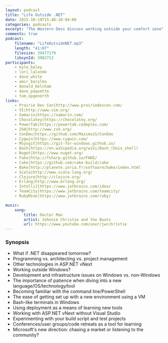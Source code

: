 ```yaml
---
layout: podcast
title: "Life Outside .NET"
date: 2015-10-19T15:48:10-04:00
categories: podcasts
excerpt: "The Western Devs discuss working outside your comfort zone"
comments: true
podcast: 
    filename: "LifeOutsideNET.mp3"
    length: "41:07"
    filesize: 39477170
    libsynId: 3982713
participants: 
    - kyle_baley
    - lori_lalonde
    - dave_white
    - amir_barylko
    - donald_belcham
    - dave_paquette
    - tom_opgenorth
links:
    - Prairie Dev Con|http://www.prairiedevcon.com/
    - VI|http://www.vim.org/
    - Xamarin|https://xamarin.com/
    - Chocolatey|https://chocolatey.org/
    - PowerTab|https://powertab.codeplex.com/
    - ZSH|http://www.zsh.org/
    - ConEmu|https://github.com/Maximus5/ConEmu
    - Cygwin|https://www.cygwin.com/
    - Msysgit|https://git-for-windows.github.io/
    - Bash|https://en.wikipedia.org/wiki/Bash_(Unix_shell)
    - Nuget|https://www.nuget.org/
    - Fake|http://fsharp.github.io/FAKE/
    - Cake|https://github.com/cake-build/cake
    - Bake|http://planete.inria.fr/software/bake/index.html
    - Scala|http://www.scala-lang.org/
    - Clojure|http://clojure.org/
    - Erlang|http://www.erlang.org/
    - IntelliJ|https://www.jetbrains.com/idea/
    - TeamCity|https://www.jetbrains.com/teamcity/
    - RubyMine|https://www.jetbrains.com/ruby/

music:
    song:
        title: Doctor Man
        artist: Johnnie Christie and the Boats
        url: https://www.youtube.com/user/jwcchristie
---
```


### Synopsis

* What if .NET disappeared tomorrow?
* Programming vs. architecting vs. project management
* Other technologies in ASP.NET vNext
* Working outside Windows?
* Development and infrastructure issues on Windows vs. non-Windows
* The importance of patience when diving into a new language/OS/technology/tool
* Becoming familiar with the command line/PowerShell
* The ease of getting set up with a new environment using a VM
* Bash-like terminals in Windows
* Using deployment as a means of learning new tools
* Working with ASP.NET vNext without Visual Studio
* Experimenting with your build script and test projects
* Conferences/user groups/code retreats as a tool for learning
* Microsoft's new direction: chasing a market or listening to the community?

